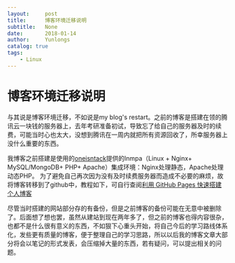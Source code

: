 ```yaml
---
layout:     post
title:      博客环境迁移说明
subtitle:   None
date:       2018-01-14
author:     Yunlongs
catalog: true
tags:
    - Linux
---
```


# 博客环境迁移说明
与其说是博客环境迁移，不如说是my blog's restart。之前的博客是搭建在领的腾讯云一块钱的服务器上，去年考研准备初试，导致忘了给自己的服务器及时的续费，可能当时心也太大，没想到腾讯在一周内就把所有资源回收了，所幸服务器上没什么重要的东西。


我博客之前搭建是使用的[oneisntack](https://oneinstack.com/)提供的lnmpa（Linux + Nginx+ MySQL/MongoDB+ PHP+ Apache）集成环境：Nginx处理静态，Apache处理动态PHP。
为了避免自己再次因为没有及时续费服务器而造成不必要的麻烦，故将博客转移到了github中，教程如下，可自行查阅[利用 GitHub Pages 快速搭建个人博客](https://www.jianshu.com/p/e68fba58f75c)

尽管当时搭建的网站部分存的有备份，但是之前博客的备份可能在无意中被删除了。后面想了想也罢，虽然从建站到现在两年多了，但之前的博客也得内容很杂，也都不是什么很有意义的东西，不如狠下心重头开始，将自己今后的学习路线体系化，发些更有质量的博客，便于整理自己的学习思路，所以以后我的博客文章大部分将会以笔记的形式发表，会压缩掉大量的东西，若有疑问，可以提出相关的问题。